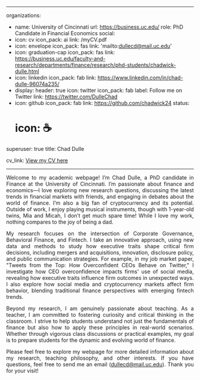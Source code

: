 


---
organizations:
- name: University of Cincinnati
  url: https://business.uc.edu/
role: PhD Candidate in Financial Economics
social:
- icon: cv
  icon_pack: ai
  link: /myCV.pdf
- icon: envelope
  icon_pack: fas
  link: 'mailto:dullecd@mail.uc.edu'
- icon: graduation-cap
  icon_pack: fas
  link: https://business.uc.edu/faculty-and-research/departments/finance/research/phd-students/chadwick-dulle.html
- icon: linkedin
  icon_pack: fab
  link: https://www.linkedin.com/in/chad-dulle-96074a235/
- display:
    header: true
  icon: twitter
  icon_pack: fab
  label: Follow me on Twitter
  link: https://twitter.com/DulleChad
- icon: github
  icon_pack: fab
  link: https://github.com/chadwick24
status:
  # icon: ☕️
superuser: true
title: Chad Dulle

cv_link: <a href="/files/myCV.pdf" target="_blank">View my CV here</a>

---
<div style="text-align: justify">

Welcome to my academic webpage! I’m Chad Dulle, a PhD candidate in Finance at the University of Cincinnati. I’m passionate about finance and economics—I love exploring new research questions, discussing the latest trends in financial markets with friends, and engaging in debates about the world of finance. I’m also a big fan of cryptocurrency and its potential. Outside of work, I enjoy playing musical instruments, though with 1-year-old twins, Mia and Micah, I don’t get much spare time! While I love my work, nothing compares to the joy of being a dad.

My research focuses on the intersection of Corporate Governance, Behavioral Finance, and Fintech. I take an innovative approach, using new data and methods to study how executive traits shape critical firm decisions, including mergers and acquisitions, innovation, disclosure policy, and public communication strategies. For example, in my job market paper, "Tweets from the Top: How Overconfident CEOs Behave on Twitter," I investigate how CEO overconfidence impacts firms' use of social media, revealing how executive traits influence firm outcomes in unexpected ways. I also explore how social media and cryptocurrency markets affect firm behavior, blending traditional finance perspectives with emerging fintech trends.

Beyond my research, I am genuinely passionate about teaching. As a teacher, I am committed to fostering curiosity and critical thinking in the classroom. I strive to help students understand not just the fundamentals of finance but also how to apply these principles in real-world scenarios. Whether through vigorous class discussions or practical examples, my goal is to prepare students for the dynamic and evolving world of finance.

Please feel free to explore my webpage for more detailed information about my research, teaching philosophy, and other interests. If you have questions, feel free to send me an email (dullecd@mail.uc.edu). Thank you for your visit!

<!-- this is how you comment out the code below, which adds an email link --> 
<!-- <strong>Email: <a href="mailto:dullecd@mail.uc.edu">dullecd@mail.uc.edu</a></strong> --> 

</div>
